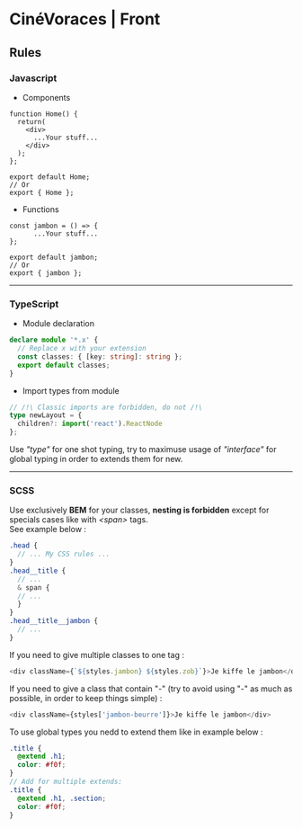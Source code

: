 # CinéVoraces | Front

## Rules

### Javascript
- Components
```tsx
function Home() {
  return(
    <div>
      ...Your stuff...
    </div>
  );
};

export default Home;
// Or
export { Home };
```

- Functions
```tsx
const jambon = () => {
      ...Your stuff...
};

export default jambon;
// Or
export { jambon };
```
---
### TypeScript
- Module declaration
```typescript
declare module '*.x' {
  // Replace x with your extension
  const classes: { [key: string]: string };
  export default classes;
}
```
- Import types from module
```typescript
// /!\ Classic imports are forbidden, do not /!\
type newLayout = {
  children?: import('react').ReactNode
};
```
Use *"type"* for one shot typing, try to maximuse usage of *"interface"* for global typing in order to extends them for new.

---
### SCSS
Use exclusively **BEM** for your classes, **nesting is forbidden** except for specials cases like with *<span\>* tags.  
See example below :
```scss
.head {
  // ... My CSS rules ...
}
.head__title {
  // ...
  & span {
  // ...
  }
}
.head__title__jambon {
  // ...
}
```
If you need to give multiple classes to one tag :
```javascript
<div className={`${styles.jambon} ${styles.zob}`}>Je kiffe le jambon</div>
```
If you need to give a class that contain "-" (try to avoid using "-" as much as possible, in order to keep things simple) :
```javascript
<div className={styles['jambon-beurre']}>Je kiffe le jambon</div>
```
To use global types you nedd to extend them like in example below :
```scss
.title {
  @extend .h1;
  color: #f0f;
}
// Add for multiple extends:
.title {
  @extend .h1, .section;
  color: #f0f;
}
```
